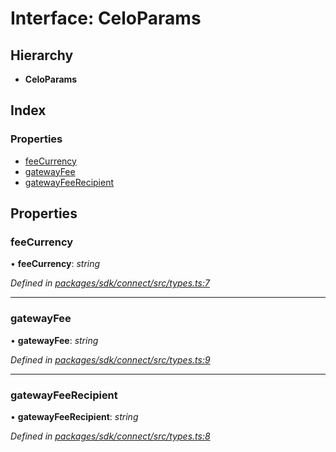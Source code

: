 # Interface: CeloParams

## Hierarchy

* **CeloParams**

## Index

### Properties

* [feeCurrency](_types_.celoparams.md#feecurrency)
* [gatewayFee](_types_.celoparams.md#gatewayfee)
* [gatewayFeeRecipient](_types_.celoparams.md#gatewayfeerecipient)

## Properties

###  feeCurrency

• **feeCurrency**: *string*

*Defined in [packages/sdk/connect/src/types.ts:7](https://github.com/celo-org/celo-monorepo/blob/master/packages/sdk/connect/src/types.ts#L7)*

___

###  gatewayFee

• **gatewayFee**: *string*

*Defined in [packages/sdk/connect/src/types.ts:9](https://github.com/celo-org/celo-monorepo/blob/master/packages/sdk/connect/src/types.ts#L9)*

___

###  gatewayFeeRecipient

• **gatewayFeeRecipient**: *string*

*Defined in [packages/sdk/connect/src/types.ts:8](https://github.com/celo-org/celo-monorepo/blob/master/packages/sdk/connect/src/types.ts#L8)*

